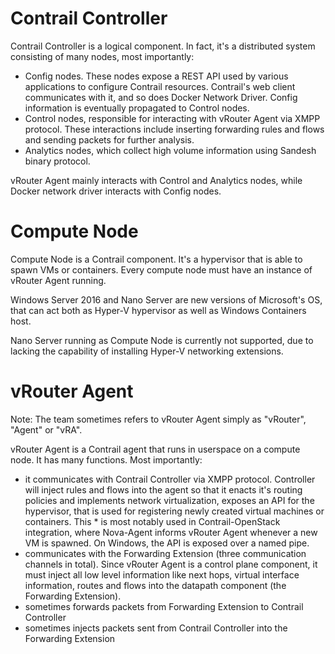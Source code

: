 # Contrail Controller

Contrail Controller is a logical component. In fact, it's a distributed system consisting of many nodes, most importantly:

* Config nodes. These nodes expose a REST API used by various applications to configure Contrail resources. Contrail's web client communicates with it, and so does Docker Network Driver. Config information is eventually propagated to Control nodes.
* Control nodes, responsible for interacting with vRouter Agent via XMPP protocol. These interactions include inserting forwarding rules and flows and sending packets for further analysis.
* Analytics nodes, which collect high volume information using Sandesh binary protocol.

vRouter Agent mainly interacts with Control and Analytics nodes, while Docker network driver interacts with Config nodes. 

# Compute Node

Compute Node is a Contrail component. It's a hypervisor that is able to spawn VMs or containers. Every compute node must have an instance of vRouter Agent running.

Windows Server 2016 and Nano Server are new versions of Microsoft's OS, that can act both as Hyper-V hypervisor as well as Windows Containers host.

Nano Server running as Compute Node is currently not supported, due to lacking the capability of installing Hyper-V networking extensions.

# vRouter Agent

Note: The team sometimes refers to vRouter Agent simply as "vRouter", "Agent" or "vRA".

vRouter Agent is a Contrail agent that runs in userspace on a compute node. It has many functions. Most importantly:

* it communicates with Contrail Controller via XMPP protocol. Controller will inject rules and flows into the agent so that it enacts it's routing policies and implements network virtualization,
exposes an API for the hypervisor, that is used for registering newly created virtual machines or containers. This * is most notably used in Contrail-OpenStack integration, where Nova-Agent informs vRouter Agent whenever a new VM is spawned. On Windows, the API is exposed over a named pipe.
* communicates with the Forwarding Extension (three communication channels in total). Since vRouter Agent is a control plane component, it must inject all low level information like next hops, virtual interface information, routes and flows into the datapath component (the Forwarding Extension).
* sometimes forwards packets from Forwarding Extension to Contrail Controller
* sometimes injects packets sent from Contrail Controller into the Forwarding Extension
